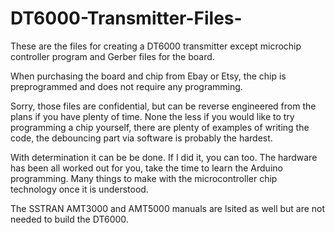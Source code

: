 # DT6000-Transmitter-Files-
These are the files for creating a DT6000 transmitter except microchip controller program and Gerber files for the board.

When purchasing the board and chip from Ebay or Etsy, the chip is preprogrammed and does not require any programming.

Sorry, those files are confidential, but can be reverse engineered from the plans if you have plenty of time.
None the less if you would like to try programming a chip yourself, there are plenty of examples of writing the code, the debouncing part via software is probably the hardest.

With determination it can be be done.  If I did it, you can too.
The hardware has been all worked out for you, take the time to learn the Arduino programming.
Many things to make with the microcontroller chip technology once it is understood.

The SSTRAN AMT3000 and AMT5000 manuals are lsited as well but are not needed to build the DT6000.



